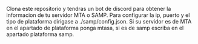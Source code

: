 Clona este repositorio y tendras un bot de discord para obtener la informacion de tu servidor MTA o SAMP.
Para configurar la ip, puerto y el tipo de plataforma dirigase a ./samp/config.json. 
Si su servidor es de MTA en el apartado de plataforma ponga mtasa, si es de samp escriba en el apartado plataforma samp.
